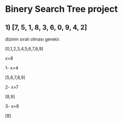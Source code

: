# Binery Search Tree project
## 1) [7, 5, 1, 8, 3, 6, 0, 9, 4, 2]
dizinin sıralı olması gerekir.

[0,1,2,3,4,5,6,7,8,9]

x=8

1- x>4 

[5,6,7,8,9]

2- x>7

[8,9]

3- x=8

[8]


